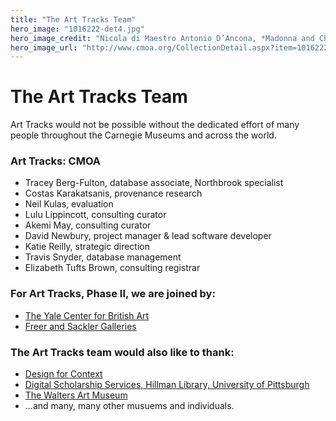 ```yaml
---
title: "The Art Tracks Team"
hero_image: "1016222-det4.jpg"
hero_image_credit: "Nicola di Maestro Antonio D’Ancona, *Madonna and Child Enthroned with SS. Leonard, Jerome, John the Baptist, and Francis* (detail), 1472. Carnegie Museum of Art, Howard A. Noble Fund, 71.4."
hero_image_url: "http://www.cmoa.org/CollectionDetail.aspx?item=1016222"
---
```

# The Art Tracks Team

Art Tracks would not be possible without the dedicated effort of many people throughout the Carnegie Museums and across the world.

### Art Tracks: CMOA

* Tracey Berg-Fulton, database associate, Northbrook specialist
* Costas Karakatsanis, provenance research
* Neil Kulas, evaluation 
* Lulu Lippincott, consulting curator
* Akemi May, consulting curator
* David Newbury, project manager & lead software developer
* Katie Reilly, strategic direction
* Travis Snyder, database management
* Elizabeth Tufts Brown, consulting registrar

### For Art Tracks, Phase II, we are joined by:

* [The Yale Center for British Art](http://britishart.yale.edu/)
* [Freer and Sackler Galleries](http://www.asia.si.edu/)

### The Art Tracks team would also like to thank:

* [Design for Context](http://www.designforcontext.com)
* [Digital Scholarship Services, Hillman Library, University of Pittsburgh](http://www.library.pitt.edu/digital-scholarship-services)
* [The Walters Art Museum](https://www.thewalters.org)
* ...and many, many other musuems and individuals.

